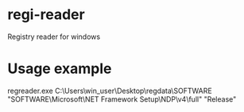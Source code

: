 # regi-reader
Registry reader for windows

# Usage example
regreader.exe C:\Users\win_user\Desktop\regdata\SOFTWARE "SOFTWARE\Microsoft\NET Framework Setup\NDP\v4\full" "Release"
